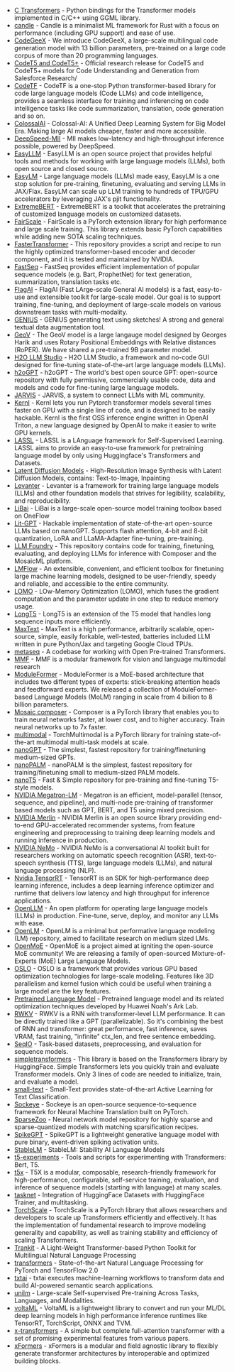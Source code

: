 - [C Transformers](https://github.com/marella/ctransformers) - Python bindings for the Transformer models implemented in C/C++ using GGML library.
- [candle](https://github.com/huggingface/candle) - Candle is a minimalist ML framework for Rust with a focus on performance (including GPU support) and ease of use.
- [CodeGeeX](https://github.com/THUDM/CodeGeeX) - We introduce CodeGeeX, a large-scale multilingual code generation model with 13 billion parameters, pre-trained on a large code corpus of more than 20 programming languages.
- [CodeT5 and CodeT5+](https://github.com/salesforce/CodeT5) - Official research release for CodeT5 and CodeT5+ models for Code Understanding and Generation from Salesforce Research/
- [CodeTF](https://github.com/salesforce/CodeTF) - CodeTF is a one-stop Python transformer-based library for code large language models (Code LLMs) and code intelligence, provides a seamless interface for training and inferencing on code intelligence tasks like code summarization, translation, code generation and so on.
- [ColossalAI](https://github.com/hpcaitech/ColossalAI) - Colossal-AI: A Unified Deep Learning System for Big Model Era. Making large AI models cheaper, faster and more accessible.
- [DeepSpeed-MII](https://github.com/microsoft/DeepSpeed-MII) - MII makes low-latency and high-throughput inference possible, powered by DeepSpeed.
- [EasyLLM](https://github.com/philschmid/easyllm) - EasyLLM is an open source project that provides helpful tools and methods for working with large language models (LLMs), both open source and closed source.
- [EasyLM](https://github.com/young-geng/EasyLM) - Large language models (LLMs) made easy, EasyLM is a one stop solution for pre-training, finetuning, evaluating and serving LLMs in JAX/Flax. EasyLM can scale up LLM training to hundreds of TPU/GPU accelerators by leveraging JAX's pjit functionality.
- [ExtremeBERT](https://github.com/extreme-bert/extreme-bert) - ExtremeBERT is a toolkit that accelerates the pretraining of customized language models on customized datasets.
- [FairScale](https://github.com/facebookresearch/fairscale) - FairScale is a PyTorch extension library for high performance and large scale training. This library extends basic PyTorch capabilities while adding new SOTA scaling techniques.
- [FasterTransformer](https://github.com/NVIDIA/FasterTransformer) - This repository provides a script and recipe to run the highly optimized transformer-based encoder and decoder component, and it is tested and maintained by NVIDIA.
- [FastSeq](https://github.com/microsoft/fastseq) - FastSeq provides efficient implementation of popular sequence models (e.g. Bart, ProphetNet) for text generation, summarization, translation tasks etc.
- [FlagAI](https://github.com/FlagAI-Open/FlagAI) - FlagAI (Fast LArge-scale General AI models) is a fast, easy-to-use and extensible toolkit for large-scale model. Our goal is to support training, fine-tuning, and deployment of large-scale models on various downstream tasks with multi-modality.
- [GENIUS](https://github.com/beyondguo/geniushttps://github.com/beyondguo/genius) - GENIUS generating text using sketches! A strong and general textual data augmentation tool.
- [GeoV](https://github.com/geov-ai/geov) - The GeoV model is a large langauge model designed by Georges Harik and uses Rotary Positional Embeddings with Relative distances (RoPER). We have shared a pre-trained 9B parameter model.
- [H2O LLM Studio](https://github.com/h2oai/h2o-llmstudio) - H2O LLM Studio, a framework and no-code GUI designed for fine-tuning state-of-the-art large language models (LLMs).
- [h2oGPT](https://github.com/h2oai/h2ogpt) - h2oGPT - The world's best open source GPT: open-source repository with fully permissive, commercially usable code, data and models and code for fine-tuning large language models.
- [JARVIS](https://github.com/microsoft/JARVIS) - JARVIS, a system to connect LLMs with ML community.
- [Kernl](https://github.com/ELS-RD/kernl) - Kernl lets you run Pytorch transformer models several times faster on GPU with a single line of code, and is designed to be easily hackable. Kernl is the first OSS inference engine written in OpenAI Triton, a new language designed by OpenAI to make it easier to write GPU kernels.
- [LASSL](https://github.com/lassl/lassl) - LASSL is a LAnguage framework for Self-Supervised Learning. LASSL aims to provide an easy-to-use framework for pretraining language model by only using Huggingface's Transformers and Datasets.
- [Latent Diffusion Models](https://github.com/CompVis/latent-diffusion) - High-Resolution Image Synthesis with Latent Diffusion Models, contains: Text-to-Image, Inpainting
- [Levanter](https://github.com/stanford-crfm/levanter) - Levanter is a framework for training large language models (LLMs) and other foundation models that strives for legibility, scalability, and reproducibility.
- [LiBai](https://github.com/Oneflow-Inc/libai) - LiBai is a large-scale open-source model training toolbox based on OneFlow
- [Lit-GPT](https://github.com/Lightning-AI/lit-gpt) - Hackable implementation of state-of-the-art open-source LLMs based on nanoGPT. Supports flash attention, 4-bit and 8-bit quantization, LoRA and LLaMA-Adapter fine-tuning, pre-training.
- [LLM Foundry](https://github.com/mosaicml/llm-foundry) - This repository contains code for training, finetuning, evaluating, and deploying LLMs for inference with Composer and the MosaicML platform.
- [LMFlow](https://github.com/OptimalScale/LMFlow) - An extensible, convenient, and efficient toolbox for finetuning large machine learning models, designed to be user-friendly, speedy and reliable, and accessible to the entire community.
- [LOMO](https://github.com/OpenLMLab/LOMO) - LOw-Memory Optimization (LOMO), which fuses the gradient computation and the parameter update in one step to reduce memory usage.
- [LongT5](https://github.com/google-research/longt5) - LongT5 is an extension of the T5 model that handles long sequence inputs more efficiently.
- [MaxText](https://github.com/google/maxtext) - MaxText is a high performance, arbitrarily scalable, open-source, simple, easily forkable, well-tested, batteries included LLM written in pure Python/Jax and targeting Google Cloud TPUs.
- [metaseq](https://github.com/facebookresearch/metaseq) - A codebase for working with Open Pre-trained Transformers.
- [MMF](https://github.com/facebookresearch/mmf) - MMF is a modular framework for vision and language multimodal research
- [ModuleFormer](https://github.com/IBM/ModuleFormer) - ModuleFormer is a MoE-based architecture that includes two different types of experts: stick-breaking attention heads and feedforward experts. We released a collection of ModuleFormer-based Language Models (MoLM) ranging in scale from 4 billion to 8 billion parameters.
- [Mosaic composer](https://github.com/mosaicml/composer) - Composer is a PyTorch library that enables you to train neural networks faster, at lower cost, and to higher accuracy. Train neural networks up to 7x faster.
- [multimodal](https://github.com/facebookresearch/multimodal) - TorchMultimodal is a PyTorch library for training state-of-the-art multimodal multi-task models at scale.
- [nanoGPT](https://github.com/karpathy/nanoGPT) - The simplest, fastest repository for training/finetuning medium-sized GPTs.
- [nanoPALM](https://github.com/RobertRiachi/nanoPALM) - nanoPALM is the simplest, fastest repository for training/finetuning small to medium-sized PALM models.
- [nanoT5](https://github.com/PiotrNawrot/nanoT5) - Fast & Simple repository for pre-training and fine-tuning T5-style models.
- [NVIDIA Megatron-LM](https://github.com/NVIDIA/Megatron-LM) - Megatron is an efficient, model-parallel (tensor, sequence, and pipeline), and multi-node pre-training of transformer based models such as GPT, BERT, and T5 using mixed precision.
- [NVIDIA Merlin](https://github.com/NVIDIA-Merlin/Merlin) - NVIDIA Merlin is an open source library providing end-to-end GPU-accelerated recommender systems, from feature engineering and preprocessing to training deep learning models and running inference in production.
- [NVIDIA NeMo](https://github.com/NVIDIA/NeMo) - NVIDIA NeMo is a conversational AI toolkit built for researchers working on automatic speech recognition (ASR), text-to-speech synthesis (TTS), large language models (LLMs), and natural language processing (NLP).
- [Nvidia TensorRT](https://github.com/NVIDIA/TensorRT) - TensorRT is an SDK for high-performance deep learning inference, includes a deep learning inference optimizer and runtime that delivers low latency and high throughput for inference applications.
- [OpenLLM](https://github.com/bentoml/OpenLLM) - An open platform for operating large language models (LLMs) in production. Fine-tune, serve, deploy, and monitor any LLMs with ease.
- [OpenLM](https://github.com/mlfoundations/open_lm) - OpenLM is a minimal but performative language modeling (LM) repository, aimed to facilitate research on medium sized LMs.
- [OpenMoE](https://github.com/XueFuzhao/OpenMoE) - OpenMoE is a project aimed at igniting the open-source MoE community! We are releasing a family of open-sourced Mixture-of-Experts (MoE) Large Language Models.
- [OSLO](https://github.com/EleutherAI/oslo) - OSLO is a framework that provides various GPU based optimization technologies for large-scale modeling. Features like 3D parallelism and kernel fusion which could be useful when training a large model are the key features.
- [Pretrained Language Model](https://github.com/huawei-noah/Pretrained-Language-Model) - Pretrained language model and its related optimization techniques developed by Huawei Noah's Ark Lab.
- [RWKV](https://github.com/BlinkDL/RWKV-LM) - RWKV is a RNN with transformer-level LLM performance. It can be directly trained like a GPT (parallelizable). So it's combining the best of RNN and transformer: great performance, fast inference, saves VRAM, fast training, "infinite" ctx_len, and free sentence embedding.
- [SeqIO](https://github.com/google/seqio) - Task-based datasets, preprocessing, and evaluation for sequence models.
- [simpletransformers](https://github.com/ThilinaRajapakse/simpletransformers) - This library is based on the Transformers library by HuggingFace. Simple Transformers lets you quickly train and evaluate Transformer models. Only 3 lines of code are needed to initialize, train, and evaluate a model.
- [small-text](https://github.com/webis-de/small-text) - Small-Text provides state-of-the-art Active Learning for Text Classification.
- [Sockeye](https://github.com/awslabs/sockeye) - Sockeye is an open-source sequence-to-sequence framework for Neural Machine Translation built on PyTorch.
- [SparseZoo](https://github.com/neuralmagic/sparsezoo) - Neural network model repository for highly sparse and sparse-quantized models with matching sparsification recipes.
- [SpikeGPT](https://github.com/ridgerchu/SpikeGPT) - SpikeGPT is a lightweight generative language model with pure binary, event-driven spiking activation units.
- [StableLM](https://github.com/stability-AI/stableLM) - StableLM: Stability AI Language Models
- [t5-experiments](https://github.com/yurakuratov/t5-experiments) - Tools and scripts for experimenting with Transformers: Bert, T5.
- [t5x](https://github.com/google-research/t5x) - T5X is a modular, composable, research-friendly framework for high-performance, configurable, self-service training, evaluation, and inference of sequence models (starting with language) at many scales.
- [tasknet](https://github.com/sileod/tasknet) - Integration of HuggingFace Datasets with HuggingFace Trainer, and multitasking.
- [TorchScale](https://github.com/microsoft/torchscale) - TorchScale is a PyTorch library that allows researchers and developers to scale up Transformers efficiently and effectively. It has the implementation of fundamental research to improve modeling generality and capability, as well as training stability and efficiency of scaling Transformers.
- [Trankit](https://github.com/nlp-uoregon/trankit) - A Light-Weight Transformer-based Python Toolkit for Multilingual Natural Language Processing
- [transformers](https://github.com/huggingface/transformers) - State-of-the-art Natural Language Processing for PyTorch and TensorFlow 2.0
- [txtai](https://github.com/neuml/txtai) - txtai executes machine-learning workflows to transform data and build AI-powered semantic search applications.
- [unilm](https://github.com/microsoft/unilm) - Large-scale Self-supervised Pre-training Across Tasks, Languages, and Modalities.
- [voltaML](https://github.com/VoltaML/voltaML) - VoltaML is a lightweight library to convert and run your ML/DL deep learning models in high performance inference runtimes like TensorRT, TorchScript, ONNX and TVM.
- [x-transformers](https://github.com/lucidrains/x-transformers) - A simple but complete full-attention transformer with a set of promising experimental features from various papers.
- [xFormers](https://github.com/facebookresearch/xformers) - xFormers is a modular and field agnostic library to flexibly generate transformer architectures by interoperable and optimized building blocks.
